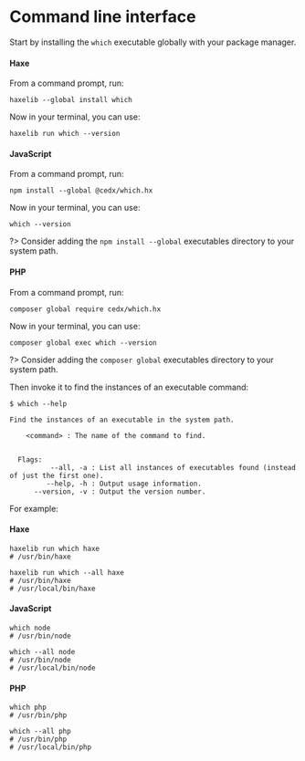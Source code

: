 # Command line interface
Start by installing the `which` executable globally with your package manager.

<!-- tabs:start -->

#### **Haxe**
From a command prompt, run:

```shell
haxelib --global install which
```

Now in your terminal, you can use:

```shell
haxelib run which --version
```

#### **JavaScript**
From a command prompt, run:

```shell
npm install --global @cedx/which.hx
```

Now in your terminal, you can use:

```shell
which --version
```

?> Consider adding the `npm install --global` executables directory to your system path.

#### **PHP**
From a command prompt, run:

```shell
composer global require cedx/which.hx
```

Now in your terminal, you can use:

```shell
composer global exec which --version
```

?> Consider adding the `composer global` executables directory to your system path.

<!-- tabs:end -->

Then invoke it to find the instances of an executable command:

```shell
$ which --help

Find the instances of an executable in the system path.

    <command> : The name of the command to find.


  Flags:
          --all, -a : List all instances of executables found (instead of just the first one).
         --help, -h : Output usage information.
      --version, -v : Output the version number.
```

For example:

<!-- tabs:start -->

#### **Haxe**
```shell
haxelib run which haxe
# /usr/bin/haxe

haxelib run which --all haxe
# /usr/bin/haxe
# /usr/local/bin/haxe
```

#### **JavaScript**
```shell
which node
# /usr/bin/node

which --all node
# /usr/bin/node
# /usr/local/bin/node
```

#### **PHP**
```shell
which php
# /usr/bin/php

which --all php
# /usr/bin/php
# /usr/local/bin/php
```

<!-- tabs:end -->
